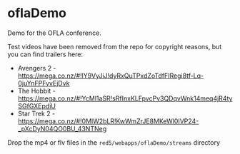 oflaDemo
=============

Demo for the OFLA conference.

Test videos have been removed from the repo for copyright reasons, but you can find trailers here:

 * Avengers 2 - https://mega.co.nz/#!lY9VyJiJ!dyRxQuTPxdZoTdfFIRegi8tf-Lq-0juYnFPFyvEjDvk
 * The Hobbit - https://mega.co.nz/#!YcMl1aSR!sRfInxKLFpvcPv3QDqvWnk14meq4jR4tySGfGXEpdiU
 * Star Trek 2 - https://mega.co.nz/#!0MlW2bLR!KwWmZrJE8MKeWl0IVP24-_pXcDyN04QO0BU_43NTNeg

 Drop the mp4 or flv files in the ```red5/webapps/oflaDemo/streams``` directory


 